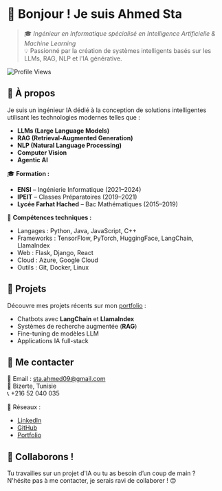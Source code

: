 # 👋 Bonjour ! Je suis Ahmed Sta

> 🎓 *Ingénieur en Informatique spécialisé en Intelligence Artificielle & Machine Learning*  
> 💡 Passionné par la création de systèmes intelligents basés sur les LLMs, RAG, NLP et l'IA générative.

![Profile Views](https://komarev.com/ghpvc/?username=ahmed-sta&label=Profile%20Views&color=blue )

## 🧠 À propos

Je suis un ingénieur IA dédié à la conception de solutions intelligentes utilisant les technologies modernes telles que :
- **LLMs (Large Language Models)**
- **RAG (Retrieval-Augmented Generation)**
- **NLP (Natural Language Processing)**
- **Computer Vision**
- **Agentic AI**

🎓 **Formation :**
- **ENSI** – Ingénierie Informatique (2021–2024)
- **IPEIT** – Classes Préparatoires (2019–2021)
- **Lycée Farhat Hached** – Bac Mathématiques (2015–2019)

🔧 **Compétences techniques :**
- Langages : Python, Java, JavaScript, C++
- Frameworks : TensorFlow, PyTorch, HuggingFace, LangChain, LlamaIndex
- Web : Flask, Django, React
- Cloud : Azure, Google Cloud
- Outils : Git, Docker, Linux

## 🚀 Projets

Découvre mes projets récents sur mon [portfolio](https://ahmed-sta-website.netlify.app/ ) :
- Chatbots avec **LangChain** et **LlamaIndex**
- Systèmes de recherche augmentée (**RAG**)
- Fine-tuning de modèles LLM
- Applications IA full-stack

## 🔗 Me contacter

📩 Email : [sta.ahmed09@gmail.com](mailto:sta.ahmed09@gmail.com)  
📍 Bizerte, Tunisie  
📞 +216 52 040 035

🔗 Réseaux :
- [LinkedIn](https://www.linkedin.com/in/ahmed-sta/ )
- [GitHub](https://github.com/STAAHMED11 )
- [Portfolio](https://ahmed-sta-website.netlify.app/ )


## 🙌 Collaborons !

Tu travailles sur un projet d'IA ou tu as besoin d’un coup de main ?  
N'hésite pas à me contacter, je serais ravi de collaborer ! 😊
